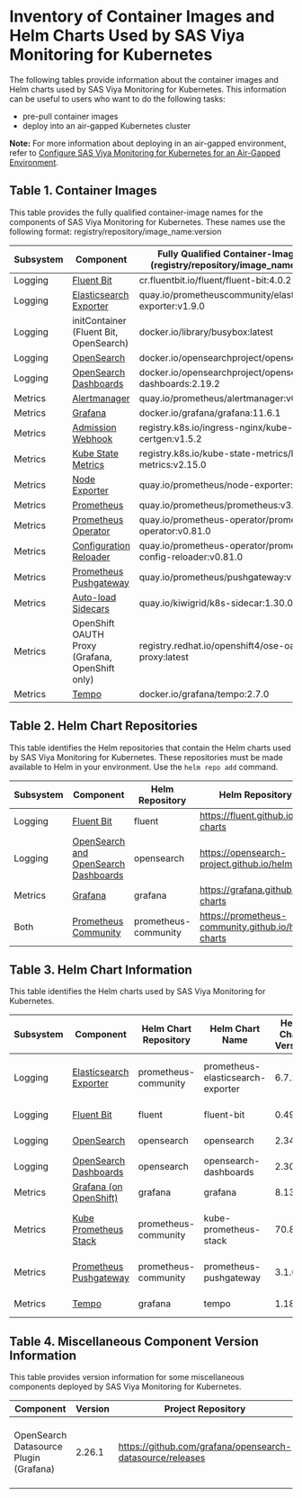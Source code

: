 # Inventory of Container Images and Helm Charts Used by SAS Viya Monitoring for Kubernetes

The following tables provide information about the container images and Helm charts used by SAS Viya Monitoring for Kubernetes.  This information can be useful to users who want to do the following tasks:

* pre-pull container images
* deploy into an air-gapped Kubernetes cluster

**Note:** For more information about deploying in an air-gapped environment, refer to
[Configure SAS Viya Monitoring for Kubernetes for an Air-Gapped Environment](https://documentation.sas.com/?cdcId=obsrvcdc&cdcVersion=v_003&docsetId=obsrvdply&docsetTarget=n0auhd4hutsf7xn169hfvriysz4e.htm#n0grd8g2pkfglin12bzm3g1oik2p).

## Table 1. Container Images

This table provides the fully qualified container-image names for the components of SAS Viya Monitoring for Kubernetes.
These names use the following format:
registry/repository/image_name:version

| Subsystem| Component | Fully Qualified Container-Image Name (registry/repository/image_name:version)|
|----|----|----|
| Logging | [Fluent Bit](https://github.com/fluent/fluent-bit) | cr.fluentbit.io/fluent/fluent-bit:4.0.2 |
| Logging | [Elasticsearch Exporter](https://github.com/prometheus-community/elasticsearch_exporter) | quay.io/prometheuscommunity/elasticsearch-exporter:v1.9.0 |
| Logging | initContainer (Fluent Bit, OpenSearch) | docker.io/library/busybox:latest |
| Logging | [OpenSearch](https://github.com/opensearch-project/OpenSearch) | docker.io/opensearchproject/opensearch:2.19.2 |
| Logging | [OpenSearch Dashboards](https://github.com/opensearch-project/OpenSearch-Dashboards) | docker.io/opensearchproject/opensearch-dashboards:2.19.2 |
| Metrics | [Alertmanager](https://github.com/prometheus/alertmanager) | quay.io/prometheus/alertmanager:v0.28.1 |
| Metrics | [Grafana](https://github.com/grafana/grafana) | docker.io/grafana/grafana:11.6.1 |
| Metrics | [Admission Webhook](https://github.com/kubernetes/ingress-nginx) | registry.k8s.io/ingress-nginx/kube-webhook-certgen:v1.5.2 |
| Metrics | [Kube State Metrics](https://github.com/kubernetes/kube-state-metrics) | registry.k8s.io/kube-state-metrics/kube-state-metrics:v2.15.0 |
| Metrics | [Node Exporter](https://github.com/prometheus/node_exporter) | quay.io/prometheus/node-exporter:v1.9.1 |
| Metrics | [Prometheus](https://github.com/prometheus/prometheus) | quay.io/prometheus/prometheus:v3.2.1 |
| Metrics | [Prometheus Operator](https://github.com/prometheus-operator/prometheus-operator) | quay.io/prometheus-operator/prometheus-operator:v0.81.0 |
| Metrics | [Configuration Reloader](https://github.com/prometheus-operator/prometheus-operator/tree/main/cmd/prometheus-config-reloader) | quay.io/prometheus-operator/prometheus-config-reloader:v0.81.0 |
| Metrics | [Prometheus Pushgateway](https://github.com/prometheus/pushgateway) | quay.io/prometheus/pushgateway:v1.11.1 |
| Metrics | [Auto-load Sidecars](https://github.com/kiwigrid/k8s-sidecar) | quay.io/kiwigrid/k8s-sidecar:1.30.0 |
| Metrics | OpenShift OAUTH Proxy (Grafana, OpenShift only) | registry.redhat.io/openshift4/ose-oauth-proxy:latest |
| Metrics | [Tempo](https://github.com/grafana/tempo) | docker.io/grafana/tempo:2.7.0 |

## Table 2. Helm Chart Repositories
This table identifies the Helm repositories that contain the Helm charts used by SAS Viya Monitoring for Kubernetes.
These repositories must be made available to Helm in your environment. Use the `helm repo add` command.

| Subsystem | Component | Helm Repository | Helm Repository URL |
|--|--|--|--|
| Logging | [Fluent Bit](https://github.com/fluent/helm-charts) | fluent | https://fluent.github.io/helm-charts |
| Logging | [OpenSearch and OpenSearch Dashboards](https://github.com/opensearch-project/helm-charts) | opensearch | https://opensearch-project.github.io/helm-charts |
| Metrics | [Grafana](https://github.com/grafana/helm-charts) | grafana | https://grafana.github.io/helm-charts |
| Both | [Prometheus Community](https://github.com/prometheus-community/helm-charts) | prometheus-community | https://prometheus-community.github.io/helm-charts |

## Table 3. Helm Chart Information
This table identifies the Helm charts used by SAS Viya Monitoring for Kubernetes.

| Subsystem | Component | Helm Chart Repository | Helm Chart Name |Helm Chart Version | Helm Archive File Name|
|--|--|--|--|--|--|
| Logging | [Elasticsearch Exporter](https://github.com/prometheus-community/helm-charts/tree/main/charts/prometheus-elasticsearch-exporter)| prometheus-community | prometheus-elasticsearch-exporter | 6.7.2 | prometheus-community/prometheus-elasticsearch-exporter-6.7.2.tgz |
| Logging | [Fluent Bit](https://github.com/fluent/helm-charts/tree/main/charts/fluent-bit)| fluent | fluent-bit | 0.49.0 | fluent/fluent-bit-0.49.0.tgz |
| Logging | [OpenSearch](https://github.com/opensearch-project/helm-charts/tree/main/charts/opensearch)| opensearch | opensearch | 2.34.0 | opensearch/opensearch-2.34.0.tgz |
| Logging | [OpenSearch Dashboards](https://github.com/opensearch-project/helm-charts/tree/main/charts/opensearch-dashboards)| opensearch | opensearch-dashboards | 2.30.0 | opensearch/opensearch-dashboards-2.30.0.tgz |
| Metrics | [Grafana (on OpenShift)](https://github.com/grafana/helm-charts/tree/main/charts/grafana)| grafana | grafana | 8.13.1 | grafana/grafana-8.13.1.tgz |
| Metrics | [Kube Prometheus Stack](https://github.com/prometheus-community/helm-charts/tree/main/charts/kube-prometheus-stack)| prometheus-community | kube-prometheus-stack | 70.8.0 | prometheus-community/kube-prometheus-stack-70.8.0.tgz |
| Metrics | [Prometheus Pushgateway](https://github.com/prometheus-community/helm-charts/tree/main/charts/prometheus-pushgateway)| prometheus-community | prometheus-pushgateway | 3.1.0 | prometheus-community/prometheus-pushgateway-3.1.0.tgz |
| Metrics | [Tempo](https://github.com/grafana/helm-charts/tree/main/charts/tempo)| grafana | tempo | 1.18.1 | grafana/tempo-1.18.1.tgz |

## Table 4. Miscellaneous Component Version Information
This table provides version information for some miscellaneous components deployed by SAS Viya Monitoring for Kubernetes.

| Component | Version | Project Repository | Notes |
|--|--|--|--|
| OpenSearch Datasource Plugin (Grafana) | 2.26.1 | https://github.com/grafana/opensearch-datasource/releases |Allows Grafana to surface log messages stored in OpenSearch |
